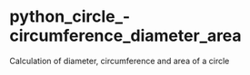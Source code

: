 # python_circle_-circumference_diameter_area
Calculation of diameter, circumference and area of a circle
